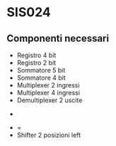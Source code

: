 # SIS024
## Componenti necessari
- Registro 4 bit
- Registro 2 bit
- Sommatore 5 bit
- Sommatore 4 bit
- Multiplexer 2 ingressi
- Multiplexer 4 ingressi
- Demultiplexer 2 uscite
- >
- =
- Shifter 2 posizioni left
